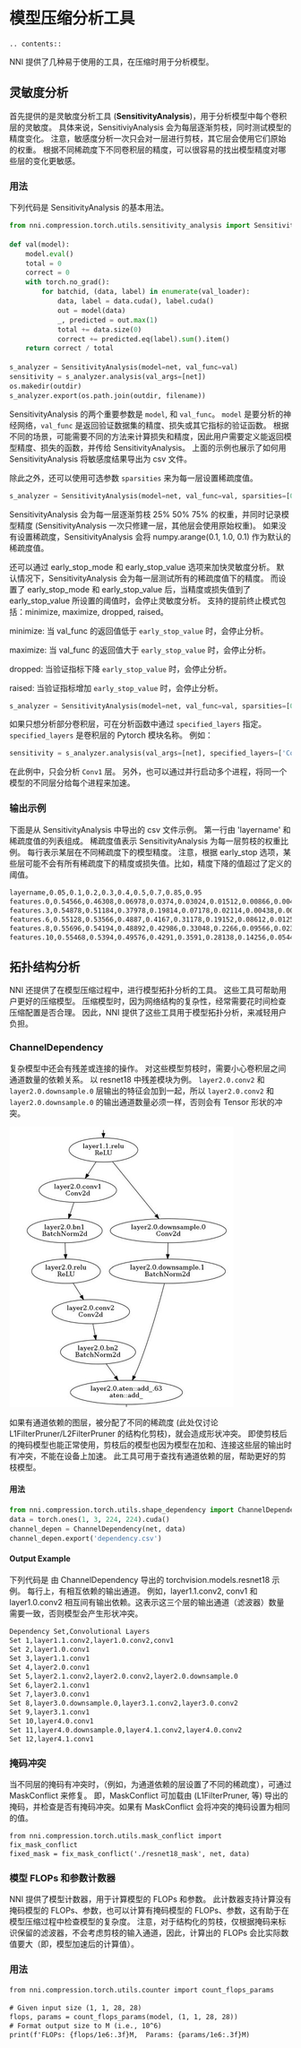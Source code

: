 # 模型压缩分析工具

```eval_rst
.. contents::
```

NNI 提供了几种易于使用的工具，在压缩时用于分析模型。

## 灵敏度分析
首先提供的是灵敏度分析工具 (**SensitivityAnalysis**)，用于分析模型中每个卷积层的灵敏度。 具体来说，SensitiviyAnalysis 会为每层逐渐剪枝，同时测试模型的精度变化。 注意，敏感度分析一次只会对一层进行剪枝，其它层会使用它们原始的权重。 根据不同稀疏度下不同卷积层的精度，可以很容易的找出模型精度对哪些层的变化更敏感。

### 用法

下列代码是 SensitivityAnalysis 的基本用法。
```python
from nni.compression.torch.utils.sensitivity_analysis import SensitivityAnalysis

def val(model):
    model.eval()
    total = 0
    correct = 0
    with torch.no_grad():
        for batchid, (data, label) in enumerate(val_loader):
            data, label = data.cuda(), label.cuda()
            out = model(data)
            _, predicted = out.max(1)
            total += data.size(0)
            correct += predicted.eq(label).sum().item()
    return correct / total

s_analyzer = SensitivityAnalysis(model=net, val_func=val)
sensitivity = s_analyzer.analysis(val_args=[net])
os.makedir(outdir)
s_analyzer.export(os.path.join(outdir, filename))
```

SensitivityAnalysis 的两个重要参数是 `model`, 和 `val_func`。 `model` 是要分析的神经网络，`val_func` 是返回验证数据集的精度、损失或其它指标的验证函数。 根据不同的场景，可能需要不同的方法来计算损失和精度，因此用户需要定义能返回模型精度、损失的函数，并传给 SensitivityAnalysis。 上面的示例也展示了如何用 SensitivityAnalysis 将敏感度结果导出为 csv 文件。

除此之外，还可以使用可选参数 `sparsities` 来为每一层设置稀疏度值。
```python
s_analyzer = SensitivityAnalysis(model=net, val_func=val, sparsities=[0.25, 0.5, 0.75])
```
SensitivityAnalysis 会为每一层逐渐剪枝 25% 50% 75% 的权重，并同时记录模型精度 (SensitivityAnalysis 一次只修建一层，其他层会使用原始权重)。 如果没有设置稀疏度，SensitivityAnalysis 会将 numpy.arange(0.1, 1.0, 0.1) 作为默认的稀疏度值。

还可以通过 early_stop_mode 和 early_stop_value 选项来加快灵敏度分析。 默认情况下，SensitivityAnalysis 会为每一层测试所有的稀疏度值下的精度。 而设置了 early_stop_mode 和 early_stop_value 后，当精度或损失值到了 early_stop_value 所设置的阈值时，会停止灵敏度分析。 支持的提前终止模式包括：minimize, maximize, dropped, raised。

minimize: 当 val_func 的返回值低于 `early_stop_value` 时，会停止分析。

maximize: 当 val_func 的返回值大于 `early_stop_value` 时，会停止分析。

dropped: 当验证指标下降 `early_stop_value` 时，会停止分析。

raised: 当验证指标增加 `early_stop_value` 时，会停止分析。

```python
s_analyzer = SensitivityAnalysis(model=net, val_func=val, sparsities=[0.25, 0.5, 0.75], early_stop_mode='dropped', early_stop_value=0.1)
```
如果只想分析部分卷积层，可在分析函数中通过 `specified_layers` 指定。 `specified_layers` 是卷积层的 Pytorch 模块名称。 例如：
```python
sensitivity = s_analyzer.analysis(val_args=[net], specified_layers=['Conv1'])
```
在此例中，只会分析 `Conv1` 层。 另外，也可以通过并行启动多个进程，将同一个模型的不同层分给每个进程来加速。


### 输出示例
下面是从 SensitivityAnalysis 中导出的 csv 文件示例。 第一行由 'layername' 和稀疏度值的列表组成。 稀疏度值表示 SensitivityAnalysis 为每一层剪枝的权重比例。 每行表示某层在不同稀疏度下的模型精度。 注意，根据 early_stop 选项，某些层可能不会有所有稀疏度下的精度或损失值。比如，精度下降的值超过了定义的阈值。
```
layername,0.05,0.1,0.2,0.3,0.4,0.5,0.7,0.85,0.95
features.0,0.54566,0.46308,0.06978,0.0374,0.03024,0.01512,0.00866,0.00492,0.00184
features.3,0.54878,0.51184,0.37978,0.19814,0.07178,0.02114,0.00438,0.00442,0.00142
features.6,0.55128,0.53566,0.4887,0.4167,0.31178,0.19152,0.08612,0.01258,0.00236
features.8,0.55696,0.54194,0.48892,0.42986,0.33048,0.2266,0.09566,0.02348,0.0056
features.10,0.55468,0.5394,0.49576,0.4291,0.3591,0.28138,0.14256,0.05446,0.01578
```

## 拓扑结构分析
NNI 还提供了在模型压缩过程中，进行模型拓扑分析的工具。 这些工具可帮助用户更好的压缩模型。 压缩模型时，因为网络结构的复杂性，经常需要花时间检查压缩配置是否合理。 因此，NNI 提供了这些工具用于模型拓扑分析，来减轻用户负担。

### ChannelDependency
复杂模型中还会有残差或连接的操作。 对这些模型剪枝时，需要小心卷积层之间通道数量的依赖关系。 以 resnet18 中残差模块为例。 `layer2.0.conv2` 和 `layer2.0.downsample.0` 层输出的特征会加到一起，所以 `layer2.0.conv2` 和 `layer2.0.downsample.0` 的输出通道数量必须一样，否则会有 Tensor 形状的冲突。

![](../../img/channel_dependency_example.jpg)


如果有通道依赖的图层，被分配了不同的稀疏度 (此处仅讨论 L1FilterPruner/L2FilterPruner 的结构化剪枝)，就会造成形状冲突。 即使剪枝后的掩码模型也能正常使用，剪枝后的模型也因为模型在加和、连接这些层的输出时有冲突，不能在设备上加速。 此工具可用于查找有通道依赖的层，帮助更好的剪枝模型。

#### 用法
```python
from nni.compression.torch.utils.shape_dependency import ChannelDependency
data = torch.ones(1, 3, 224, 224).cuda()
channel_depen = ChannelDependency(net, data)
channel_depen.export('dependency.csv')
```

#### Output Example
下列代码是 由 ChannelDependency 导出的 torchvision.models.resnet18 示例。 每行上，有相互依赖的输出通道。 例如，layer1.1.conv2, conv1 和 layer1.0.conv2 相互间有输出依赖。这表示这三个层的输出通道（滤波器）数量需要一致，否则模型会产生形状冲突。
```
Dependency Set,Convolutional Layers
Set 1,layer1.1.conv2,layer1.0.conv2,conv1
Set 2,layer1.0.conv1
Set 3,layer1.1.conv1
Set 4,layer2.0.conv1
Set 5,layer2.1.conv2,layer2.0.conv2,layer2.0.downsample.0
Set 6,layer2.1.conv1
Set 7,layer3.0.conv1
Set 8,layer3.0.downsample.0,layer3.1.conv2,layer3.0.conv2
Set 9,layer3.1.conv1
Set 10,layer4.0.conv1
Set 11,layer4.0.downsample.0,layer4.1.conv2,layer4.0.conv2
Set 12,layer4.1.conv1
```

### 掩码冲突
当不同层的掩码有冲突时，（例如，为通道依赖的层设置了不同的稀疏度），可通过 MaskConflict 来修复。 即，MaskConflict 可加载由 (L1FilterPruner, 等) 导出的掩码，并检查是否有掩码冲突。如果有 MaskConflict 会将冲突的掩码设置为相同的值。

```
from nni.compression.torch.utils.mask_conflict import fix_mask_conflict
fixed_mask = fix_mask_conflict('./resnet18_mask', net, data)
```

### 模型 FLOPs 和参数计数器
NNI 提供了模型计数器，用于计算模型的 FLOPs 和参数。 此计数器支持计算没有掩码模型的 FLOPs、参数，也可以计算有掩码模型的 FLOPs、参数，这有助于在模型压缩过程中检查模型的复杂度。 注意，对于结构化的剪枝，仅根据掩码来标识保留的滤波器，不会考虑剪枝的输入通道，因此，计算出的 FLOPs 会比实际数值要大（即，模型加速后的计算值）。

### 用法
```
from nni.compression.torch.utils.counter import count_flops_params

# Given input size (1, 1, 28, 28) 
flops, params = count_flops_params(model, (1, 1, 28, 28))
# Format output size to M (i.e., 10^6)
print(f'FLOPs: {flops/1e6:.3f}M,  Params: {params/1e6:.3f}M)
```